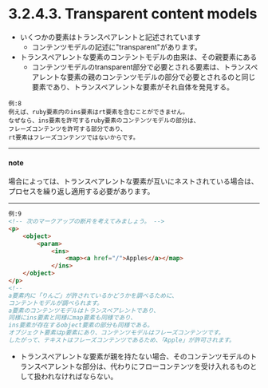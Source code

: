 # 3.2.4.3. Transparent content models

- いくつかの要素はトランスペアレントと記述されています
    - コンテンツモデルの記述に"transparent"があります。
- トランスペアレントな要素のコンテントモデルの由来は、その親要素にある
    - コンテンツモデルのtransparent部分で必要とされる要素は、トランスペアレントな要素の親のコンテンツモデルの部分で必要とされるのと同じ要素であり、トランスペアレントな要素がそれ自体を発見する。

```
例:8
例えば、ruby要素内のins要素はrt要素を含むことができません。
なぜなら、ins要素を許可するruby要素のコンテンツモデルの部分は、
フレーズコンテンツを許可する部分であり、
rt要素はフレーズコンテンツではないからです。
```

***
#### note
場合によっては、トランスペアレントな要素が互いにネストされている場合は、プロセスを繰り返し適用する必要があります。
***

```html
例:9
<!-- 次のマークアップの断片を考えてみましょう。 -->
<p>
    <object>
        <param>
            <ins>
                <map><a href="/">Apples</a></map>
            </ins>
    </object>
</p>
<!--
a要素内に「りんご」が許されているかどうかを調べるために、
コンテントモデルが調べられます。
a要素のコンテンツモデルはトランスペアレントであり、
同様にins要素と同様にmap要素も同様であり、
ins要素が存在するobject要素の部分も同様である。
オブジェクト要素はp要素にあり、コンテンツモデルはフレーズコンテンツです。
したがって、テキストはフレーズコンテンツであるため、「Apple」が許可されます。
```

- トランスペアレントな要素が親を持たない場合、そのコンテンツモデルのトランスペアレントな部分は、代わりにフローコンテンツを受け入れるものとして扱われなければならない。
